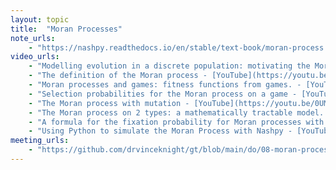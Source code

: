 ```yaml
---
layout: topic
title:  "Moran Processes"
note_urls:
    - "https://nashpy.readthedocs.io/en/stable/text-book/moran-process.html"
video_urls:
    - "Modelling evolution in a discrete population: motivating the Moran process - [YouTube](https://youtu.be/oQKG4QtWatQ) - [Private](https://cardiff.cloud.panopto.eu/Panopto/Pages/Viewer.aspx?id=171abded-8e0f-4c8d-bde9-afaa0104ee76)"
    - "The definition of the Moran process - [YouTube](https://youtu.be/hiuI7mkVmd8) - [Private](https://cardiff.cloud.panopto.eu/Panopto/Pages/Viewer.aspx?id=16d87fbd-7b66-440e-96a3-afaa01050523)"
    - "Moran processes and games: fitness functions from games. - [YouTube](https://youtu.be/o-uaLs4LLkw) - [Private](https://cardiff.cloud.panopto.eu/Panopto/Pages/Viewer.aspx?id=3047c830-8d08-45e4-a369-afaa01051bcf)"
    - "Selection probabilities for the Moran process on a game - [YouTube](https://youtu.be/2-zc5D-RHIM) - [Private](https://cardiff.cloud.panopto.eu/Panopto/Pages/Viewer.aspx?id=95a35356-578d-4c86-a444-afaa01053346)"
    - "The Moran process with mutation - [YouTube](https://youtu.be/0UM3PTpyioo) - [Private](https://cardiff.cloud.panopto.eu/Panopto/Pages/Viewer.aspx?id=e9ca08ff-be0d-4494-b786-afaa01055008)"
    - "The Moran process on 2 types: a mathematically tractable model. - [YouTube](https://youtu.be/BXrQIhpoaE4) - [Private](https://cardiff.cloud.panopto.eu/Panopto/Pages/Viewer.aspx?id=d40fa7ed-1aae-4ccb-b6a4-afaa0105694d)"
    - "A formula for the fixation probability for Moran processes with 2 types.  - [YouTube](https://youtu.be/ivBLUqSkGBU) - [Private](https://cardiff.cloud.panopto.eu/Panopto/Pages/Viewer.aspx?id=22f1e20c-1fa6-46df-91a6-afaa0105819f)"
    - "Using Python to simulate the Moran Process with Nashpy - [YouTube](https://youtu.be/H3Jv8WvBBvg) - [Private](https://cardiff.cloud.panopto.eu/Panopto/Pages/Viewer.aspx?id=823ab610-84de-42f4-82fc-afaa0108b0fd)"
meeting_urls:
    - "https://github.com/drvinceknight/gt/blob/main/do/08-moran-process.rst"
---
```

